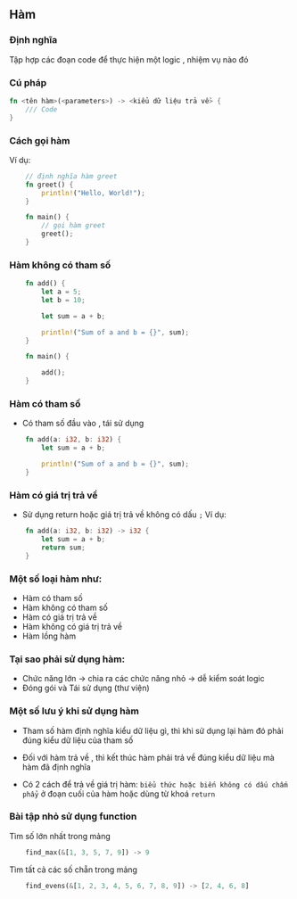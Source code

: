 ## Hàm 

### Định nghĩa 
Tập hợp các đoạn code để thực hiện một logic , nhiệm vụ nào đó

### Cú pháp 
```rust
fn <tên hàm>(<parameters>) -> <kiểu dữ liệu trả về> {
    /// Code 
}
```

### Cách gọi hàm 

Ví dụ:

```rust
    // định nghĩa hàm greet
    fn greet() {
        println!("Hello, World!");
    }

    fn main() {
        // gọi hàm greet
        greet();
    }
```

### Hàm không có tham số

```rust
    fn add() {
        let a = 5;
        let b = 10;

        let sum = a + b;

        println!("Sum of a and b = {}", sum);
    }

    fn main() {

        add();
    }

```

### Hàm có tham số
+ Có tham số đầu vào , tái sử dụng 

```rust
    fn add(a: i32, b: i32) {
        let sum = a + b;

        println!("Sum of a and b = {}", sum);
    }
```


### Hàm có giá trị trả về 
+ Sử dụng return hoặc giá trị trả về không có dấu `;`
Ví dụ:

```rust
    fn add(a: i32, b: i32) -> i32 {
        let sum = a + b;
        return sum;
    }
```



### Một số loại hàm như:

+ Hàm có tham số
+ Hàm không có tham số 
+ Hàm có giá trị trả về 
+ Hàm không có giá trị trả về 
+ Hàm lồng hàm 


### Tại sao phải sử dụng hàm:
+ Chức năng lớn -> chia ra các chức năng nhỏ -> dễ kiểm soát logic 
+ Đóng gói và Tái sử dụng (thư viện)

### Một số lưu ý khi sử dụng hàm

+ Tham số hàm định nghĩa kiểu dữ liệu gì, thì khi sử dụng lại hàm đó phải đúng kiểu dữ liệu của tham số 

+ Đối với hàm trả về , thì kết thúc hàm phải trả về đúng kiểu dữ liệu mà hàm đã định nghĩa 

+ Có 2 cách để trả về giá trị hàm: `biểu thức hoặc biến không có dấu chấm phẩy` ở đoạn cuối của hàm hoặc dùng từ khoá `return`


### Bài tập nhỏ sử dụng function

Tìm số lớn nhất trong mảng 

```rust
    find_max(&[1, 3, 5, 7, 9]) -> 9
```

Tìm tất cả các số chẵn trong mảng

```rust
    find_evens(&[1, 2, 3, 4, 5, 6, 7, 8, 9]) -> [2, 4, 6, 8]
```


